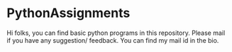# PythonAssignments
Hi folks, you can find basic python programs in this repository. Please mail if you have any suggestion/ feedback. You can find my mail id in the bio.

